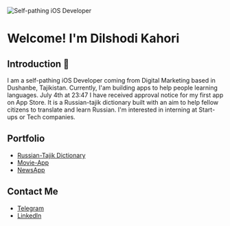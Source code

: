 ![Self-pathing iOS Developer](https://user-images.githubusercontent.com/101136418/178157196-1b2b6293-79f4-4367-b095-eb2d3fbe9701.png)

# Welcome! I'm Dilshodi Kahori
## Introduction 🙂
I am a self-pathing iOS Developer coming from Digital Marketing based in Dushanbe, Tajikistan. Currently, I'am building apps to help people learning languages. July 4th at 23:47 I have received approval notice for my first app on App Store. It is a Russian-tajik dictionary built with an aim to help fellow citizens to translate and learn Russian. I'm interested in interning at Start-ups or Tech companies.

## Portfolio
* [Russian-Tajik Dictionary](https://apps.apple.com/tj/app/%D1%80%D1%83-%D1%82%D2%B7/id1632938942) <br />
* [Movie-App](https://github.com/dkahhori/Movie-App) <br />
* [NewsApp](https://github.com/dkahhori/NewsApp) <br />

## Contact Me 
* [Telegram](https://t.me/dkahhori)
* [LinkedIn](https://www.linkedin.com/in/dilshodi-kahori)

